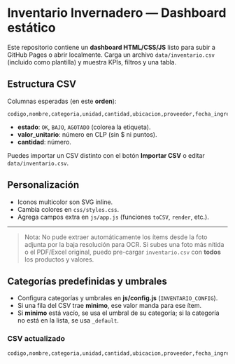 
# Inventario Invernadero — Dashboard estático

Este repositorio contiene un **dashboard HTML/CSS/JS** listo para subir a GitHub Pages o abrir localmente.
Carga un archivo `data/inventario.csv` (incluido como plantilla) y muestra KPIs, filtros y una tabla.

## Estructura CSV
Columnas esperadas (en este **orden**):

```
codigo,nombre,categoria,unidad,cantidad,ubicacion,proveedor,fecha_ingreso,valor_unitario,estado,observaciones
```

- **estado**: `OK`, `BAJO`, `AGOTADO` (colorea la etiqueta).
- **valor_unitario**: número en CLP (sin $ ni puntos).
- **cantidad**: número.

Puedes importar un CSV distinto con el botón **Importar CSV** o editar `data/inventario.csv`.

## Personalización
- Iconos multicolor son SVG inline.
- Cambia colores en `css/styles.css`.
- Agrega campos extra en `js/app.js` (funciones `toCSV`, `render`, etc.).

---

> Nota: No pude extraer automáticamente los ítems desde la foto adjunta por la baja resolución para OCR. Si subes una foto más nítida o el PDF/Excel original, puedo pre-cargar `inventario.csv` con **todos** los productos y valores.


## Categorías predefinidas y umbrales
- Configura categorías y umbrales en **js/config.js** (`INVENTARIO_CONFIG`).
- Si una fila del CSV trae **minimo**, ese valor manda para ese ítem.
- Si **minimo** está vacío, se usa el umbral de su categoría; si la categoría no está en la lista, se usa `_default`.

### CSV actualizado
```
codigo,nombre,categoria,unidad,cantidad,ubicacion,proveedor,fecha_ingreso,valor_unitario,estado,minimo,observaciones
```
